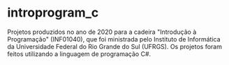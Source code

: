 # introprogram_c
Projetos produzidos no ano de 2020 para a cadeira "Introdução à Programação" (INF01040), que foi ministrada pelo Instituto de Informática da Universidade Federal do Rio Grande do Sul (UFRGS). Os projetos foram feitos utilizando a linguagem de programação C#.

